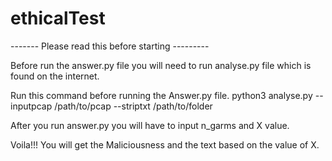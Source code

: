 # ethicalTest

------- Please read this before starting ---------

Before run the answer.py file you will need to run analyse.py file which is found on the internet.

Run this command before running the Answer.py file.
   python3 analyse.py --inputpcap /path/to/pcap --striptxt /path/to/folder

After you run answer.py you will have to input n_garms and X value.

Voila!!! You will get the Maliciousness and the text based on the value of X.